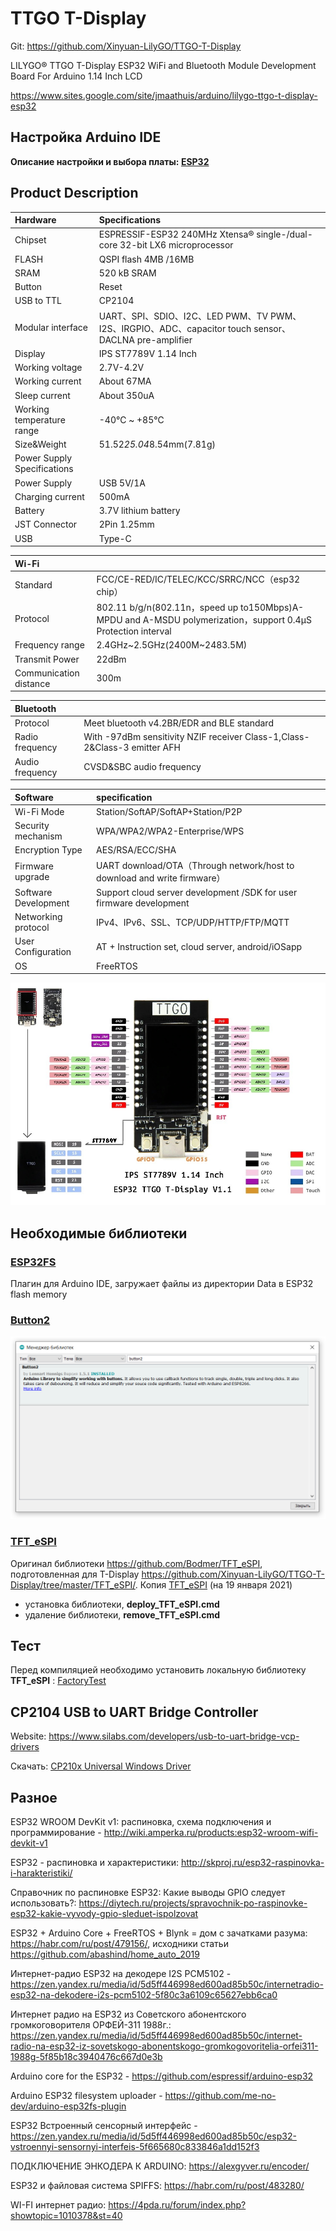 # TTGO T-Display

Git: https://github.com/Xinyuan-LilyGO/TTGO-T-Display

LILYGO® TTGO T-Display ESP32 WiFi and Bluetooth Module Development Board For Arduino 1.14 Inch LCD

https://www.sites.google.com/site/jmaathuis/arduino/lilygo-ttgo-t-display-esp32

## Настройка Arduino IDE
**Описание настройки и выбора платы: [ESP32](../ESP32/readme.md)**

## Product  Description

| Hardware                    | Specifications |
| :-                          | :- |
| Chipset                     | ESPRESSIF-ESP32 240MHz Xtensa® single-/dual-core 32-bit LX6 microprocessor |
| FLASH                       | QSPI flash 4MB /16MB |
| SRAM                        | 520 kB SRAM |
| Button                      | Reset |
| USB to TTL                  | CP2104 |
| Modular interface           | UART、SPI、SDIO、I2C、LED PWM、TV PWM、I2S、IRGPIO、ADC、capacitor touch sensor、DACLNA  pre-amplifier |
| Display                     | IPS ST7789V 1.14 Inch |
| Working voltage             | 2.7V-4.2V |
| Working current             | About 67MA |
| Sleep current               | About 350uA |
| Working temperature range   | -40℃ ~ +85℃ |
| Size&Weight                 | 51.52*25.04*8.54mm(7.81g) |
| Power Supply Specifications | 
| Power Supply                | USB 5V/1A |
| Charging current            | 500mA |
| Battery                     | 3.7V lithium battery |
| JST Connector               | 2Pin 1.25mm |
| USB                         | Type-C |

| Wi-Fi                  | |
| :-                     | :- |
| Standard               | FCC/CE-RED/IC/TELEC/KCC/SRRC/NCC（esp32 chip）|
| Protocol               | 802.11 b/g/n(802.11n，speed up to150Mbps)A-MPDU and A-MSDU polymerization，support 0.4μS Protection interval |
| Frequency range        | 2.4GHz~2.5GHz(2400M~2483.5M) |
| Transmit Power         | 22dBm |
| Communication distance | 300m |


| Bluetooth       | |
| :-              | :- |
| Protocol        | Meet bluetooth v4.2BR/EDR and BLE standard |
| Radio frequency | With -97dBm sensitivity NZIF receiver Class-1,Class-2&Class-3 emitter AFH |
| Audio frequency | CVSD&SBC audio frequency |


| Software             | specification |
| :-                   | :- |
| Wi-Fi Mode           | Station/SoftAP/SoftAP+Station/P2P |
| Security mechanism   | WPA/WPA2/WPA2-Enterprise/WPS |
| Encryption Type      | AES/RSA/ECC/SHA |
| Firmware upgrade     | UART download/OTA（Through network/host to download and write firmware） |
| Software Development | Support cloud server development /SDK for user firmware development |
| Networking protocol  | IPv4、IPv6、SSL、TCP/UDP/HTTP/FTP/MQTT |
| User Configuration   | AT + Instruction set, cloud server, android/iOSapp |
| OS                   | FreeRTOS |

![Pin diagram](./images/pins.jpg "Распиновка")

## Необходимые библиотеки

### [ESP32FS](https://github.com/me-no-dev/arduino-esp32fs-plugin/releases)
Плагин для Arduino IDE, загружает файлы из директории Data в ESP32 flash memory

### [Button2](https://github.com/LennartHennigs/Button2)
![button2](./images/button2.png "Button2")

### [TFT_eSPI](https://github.com/ikozin/Arduino/tree/master/LilyGO-TTGO/T-Display/TFT_eSPI/)
Оригинал библиотеки https://github.com/Bodmer/TFT_eSPI, подготовленная для T-Display https://github.com/Xinyuan-LilyGO/TTGO-T-Display/tree/master/TFT_eSPI/.
Копия [TFT_eSPI](https://github.com/ikozin/Arduino/tree/master/LilyGO-TTGO/T-Display/TFT_eSPI/) (на 19 января 2021) 
- установка библиотеки, **deploy_TFT_eSPI.cmd**
- удаление  библиотеки, **remove_TFT_eSPI.cmd**

## Тест
Перед компиляцией необходимо установить локальную библиотеку **TFT_eSPI** : [FactoryTest](./TFT_eSPI/examples/FactoryTest/FactoryTest.ino)




## CP2104 USB to UART Bridge Controller
Website: https://www.silabs.com/developers/usb-to-uart-bridge-vcp-drivers

Скачать: [CP210x Universal Windows Driver](https://www.silabs.com/documents/public/software/CP210x_Universal_Windows_Driver.zip)

## Разное
ESP32 WROOM DevKit v1: распиновка, схема подключения и программирование - http://wiki.amperka.ru/products:esp32-wroom-wifi-devkit-v1

ESP32 - распиновка и характеристики: http://skproj.ru/esp32-raspinovka-i-harakteristiki/

Справочник по распиновке ESP32: Какие выводы GPIO следует использовать?: https://diytech.ru/projects/spravochnik-po-raspinovke-esp32-kakie-vyvody-gpio-sleduet-ispolzovat

ESP32 + Arduino Core + FreeRTOS + Blynk = дом с зачатками разума: https://habr.com/ru/post/479156/,
исходники статьи https://github.com/abashind/home_auto_2019

Интернет-радио ESP32 на декодере I2S PCM5102 - https://zen.yandex.ru/media/id/5d5ff446998ed600ad85b50c/internetradio-esp32-na-dekodere-i2s-pcm5102-5f80c3a6109c65627ebb6ca0

Интернет радио на ESP32 из Советского абонентского громкоговорителя ОРФЕЙ-311 1988г.: https://zen.yandex.ru/media/id/5d5ff446998ed600ad85b50c/internet-radio-na-esp32-iz-sovetskogo-abonentskogo-gromkogovoritelia-orfei311-1988g-5f85b18c3940476c667d0e3b

Arduino core for the ESP32 - https://github.com/espressif/arduino-esp32

Arduino ESP32 filesystem uploader - https://github.com/me-no-dev/arduino-esp32fs-plugin

ESP32 Встроенный сенсорный интерфейс - https://zen.yandex.ru/media/id/5d5ff446998ed600ad85b50c/esp32-vstroennyi-sensornyi-interfeis-5f665680c833846a1dd152f3

ПОДКЛЮЧЕНИЕ ЭНКОДЕРА К ARDUINO: https://alexgyver.ru/encoder/

ESP32 и файловая система SPIFFS: https://habr.com/ru/post/483280/

WI-FI интернет радио: https://4pda.ru/forum/index.php?showtopic=1010378&st=40
